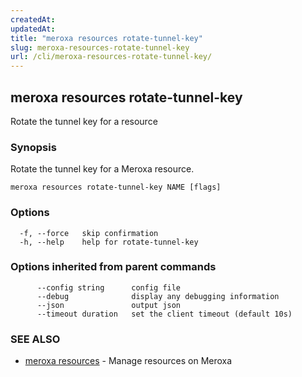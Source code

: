 ```yaml
---
createdAt: 
updatedAt: 
title: "meroxa resources rotate-tunnel-key"
slug: meroxa-resources-rotate-tunnel-key
url: /cli/meroxa-resources-rotate-tunnel-key/
---
```

## meroxa resources rotate-tunnel-key

Rotate the tunnel key for a resource

### Synopsis

Rotate the tunnel key for a Meroxa resource.

```
meroxa resources rotate-tunnel-key NAME [flags]
```

### Options

```
  -f, --force   skip confirmation
  -h, --help    help for rotate-tunnel-key
```

### Options inherited from parent commands

```
      --config string      config file
      --debug              display any debugging information
      --json               output json
      --timeout duration   set the client timeout (default 10s)
```

### SEE ALSO

* [meroxa resources](/cli/meroxa-resources/)	 - Manage resources on Meroxa


